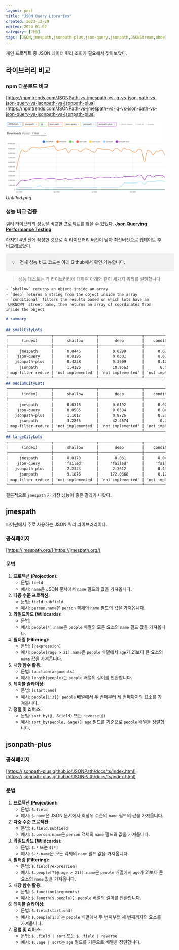 ```yaml
---
layout: post
title: "JSON Query Libraries"
created: 2023-12-29
edited: 2024-01-02
category: [기술]
tags: [JSON,jmespath,jsonpath-plus,json-query,jsonpath,JSONStream,oboe]
---
```



개인 프로젝트 중 JSON 데이터 쿼리 조회가 필요해서 찾아보았다.


## 라이브러리 비교


### npm 다운로드 비교


[https://npmtrends.com/JSONPath-vs-jmespath-vs-jq-vs-json-path-vs-json-query-vs-jsonpath-vs-jsonpath-plus](https://npmtrends.com/JSONPath-vs-jmespath-vs-jq-vs-json-path-vs-json-query-vs-jsonpath-vs-jsonpath-plus)


![0](/assets/img/2023-12-29-JSON-Query-Libraries.md/0.png)_Untitled.png_


### 성능 비교 검증


쿼리 라이브러리 성능을 비교한 프로젝트를 찾을 수 있었다. [**Json Querying Performance Testing**](https://github.com/andykais/json-querying-performance-testing)


하지만 4년 전에 작성한 것으로 각 라이브러리 버전이 낮아 최신버전으로 업데이트 후 비교해보았다.


<div class="callout" style="display:flex;width:100%;border-radius:4px;background:rgb(241,241,239);padding: 16px 16px 16px 12px;">
<div style="display:flex;align-items:center;justify-content:center;height:24px;width:24px;border-radius:0.25em;flex-shrink:0;">💡</div>
<div style="display:flex;flex-direction:column;min-width:0px;margin-left:8px;width:100%;">전체 성능 비교 코드는 아래 Github에서 확인 가능합니다.</div>
</div>


> 성능 테스트는 각 라이브러리에 대하여 아래와 같이 세가지 쿼리를 실행합니다.

	- `shallow` returns an object inside an array
	- `deep` returns a string from the object inside the array
	- `conditional` filters the results based on which lots have an 'UNKNOWN' street name, then returns an array of coordinates from inside the object

```markdown
# summary

## smallCityLots
┌───────────────────┬───────────────────┬───────────────────┬───────────────────┐
│      (index)      │      shallow      │       deep        │    conditional    │
├───────────────────┼───────────────────┼───────────────────┼───────────────────┤
│     jmespath      │      0.0445       │      0.0299       │      0.0375       │
│    json-query     │      0.0196       │      0.0301       │      0.0186       │
│   jsonpath-plus   │      0.4228       │      0.3999       │      0.1292       │
│     jsonpath      │      1.4185       │      10.9563      │       0.028       │
│ map-filter-reduce │ 'not implemented' │ 'not implemented' │ 'not implemented' │
└───────────────────┴───────────────────┴───────────────────┴───────────────────┘
## mediumCityLots
┌───────────────────┬───────────────────┬───────────────────┬───────────────────┐
│      (index)      │      shallow      │       deep        │    conditional    │
├───────────────────┼───────────────────┼───────────────────┼───────────────────┤
│     jmespath      │      0.0375       │      0.0192       │      0.0263       │
│    json-query     │      0.0505       │      0.0584       │      0.0469       │
│   jsonpath-plus   │      1.1017       │      0.8726       │      0.2504       │
│     jsonpath      │      3.2803       │      42.4674      │       0.051       │
│ map-filter-reduce │ 'not implemented' │ 'not implemented' │ 'not implemented' │
└───────────────────┴───────────────────┴───────────────────┴───────────────────┘
## largeCityLots
┌───────────────────┬───────────────────┬───────────────────┬───────────────────┐
│      (index)      │      shallow      │       deep        │    conditional    │
├───────────────────┼───────────────────┼───────────────────┼───────────────────┤
│     jmespath      │      0.0178       │       0.031       │      0.0474       │
│    json-query     │     'failed'      │     'failed'      │     'failed'      │
│   jsonpath-plus   │      2.2324       │      2.3612       │      0.4997       │
│     jsonpath      │      9.1876       │     172.0668      │      0.1204       │
│ map-filter-reduce │ 'not implemented' │ 'not implemented' │ 'not implemented' │
└───────────────────┴───────────────────┴───────────────────┴───────────────────┘
```


결론적으로 `jmespath` 가 가장 성능이 좋은 결과가 나왔다. 


## jmespath 


파이썬에서 주로 사용하는 JSON 쿼리 라이브러리이다.


### 공식페이지


[https://jmespath.org/](https://jmespath.org/)


### 문법

1. **프로젝션 (Projection):**
	- 문법: `field`
	- 예시: `name`은 JSON 문서에서 `name` 필드의 값을 가져옵니다.
2. **다중 수준 프로젝션:**
	- 문법: `field.subfield`
	- 예시: `person.name`은 `person` 객체의 `name` 필드의 값을 가져옵니다.
3. **와일드카드 (Wildcards):**
	- 문법:
	- 예시: `people[*].name`은 `people` 배열의 모든 요소의 `name` 필드 값을 가져옵니다.
4. **필터링 (Filtering):**
	- 문법: `[?expression]`
	- 예시: `people[?age > 21].name`은 `people` 배열에서 `age`가 21보다 큰 요소의 `name` 값을 가져옵니다.
5. **내장 함수 활용:**
	- 문법: `function(arguments)`
	- 예시: `length(people)`는 `people` 배열의 길이를 반환합니다.
6. **테이블 슬라이싱:**
	- 문법: `[start:end]`
	- 예시: `people[1:3]`는 `people` 배열에서 두 번째부터 세 번째까지의 요소를 가져옵니다.
7. **정렬 및 리버스:**
	- 문법: `sort_by(@, &field)` 또는 `reverse(@)`
	- 예시: `sort_by(people, &age)`는 `age` 필드를 기준으로 `people` 배열을 정렬합니다.

## jsonpath-plus


### 공식페이지


[https://jsonpath-plus.github.io/JSONPath/docs/ts/index.html](https://jsonpath-plus.github.io/JSONPath/docs/ts/index.html)


### 문법

1. **프로젝션 (Projection):**
	- 문법: `$.field`
	- 예시: `$.name`은 JSON 문서에서 최상위 수준의 `name` 필드의 값을 가져옵니다.
2. **다중 수준 프로젝션:**
	- 문법: `$.field.subfield`
	- 예시: `$.person.name`은 `person` 객체의 `name` 필드의 값을 가져옵니다.
3. **와일드카드 (Wildcards):**
	- 문법: `$.*` 또는 `$[*]`
	- 예시: `$.*.name`은 모든 객체의 `name` 필드 값을 가져옵니다.
4. **필터링 (Filtering):**
	- 문법: `$.field[?expression]`
	- 예시: `$.people[?(@.age > 21)].name`은 `people` 배열에서 `age`가 21보다 큰 요소의 `name` 값을 가져옵니다.
5. **내장 함수 활용:**
	- 문법: `$.function(arguments)`
	- 예시: `$.length($.people)`는 `people` 배열의 길이를 반환합니다.
6. **테이블 슬라이싱:**
	- 문법: `$.field[start:end]`
	- 예시: `$.people[1:3]`는 `people` 배열에서 두 번째부터 세 번째까지의 요소를 가져옵니다.
7. **정렬 및 리버스:**
	- 문법: `$..field | sort` 또는 `$..field | reverse`
	- 예시: `$..age | sort`는 `age` 필드를 기준으로 배열을 정렬합니다.
